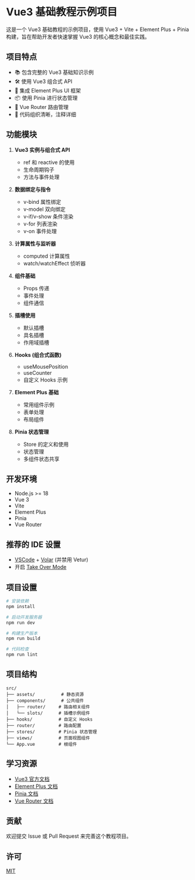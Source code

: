 # Vue3 基础教程示例项目

这是一个 Vue3 基础教程的示例项目，使用 Vue3 + Vite + Element Plus + Pinia 构建，旨在帮助开发者快速掌握 Vue3 的核心概念和最佳实践。

## 项目特点

- 📚 包含完整的 Vue3 基础知识示例
- 🛠️ 使用 Vue3 组合式 API
- 🎨 集成 Element Plus UI 框架
- 📦 使用 Pinia 进行状态管理
- 🚦 Vue Router 路由管理
- 🎯 代码组织清晰，注释详细

## 功能模块

1. **Vue3 实例与组合式 API**
   - ref 和 reactive 的使用
   - 生命周期钩子
   - 方法与事件处理

2. **数据绑定与指令**
   - v-bind 属性绑定
   - v-model 双向绑定
   - v-if/v-show 条件渲染
   - v-for 列表渲染
   - v-on 事件处理

3. **计算属性与监听器**
   - computed 计算属性
   - watch/watchEffect 侦听器

4. **组件基础**
   - Props 传递
   - 事件处理
   - 组件通信

5. **插槽使用**
   - 默认插槽
   - 具名插槽
   - 作用域插槽

6. **Hooks (组合式函数)**
   - useMousePosition
   - useCounter
   - 自定义 Hooks 示例

7. **Element Plus 基础**
   - 常用组件示例
   - 表单处理
   - 布局组件

8. **Pinia 状态管理**
   - Store 的定义和使用
   - 状态管理
   - 多组件状态共享

## 开发环境

- Node.js >= 18
- Vue 3
- Vite
- Element Plus
- Pinia
- Vue Router

## 推荐的 IDE 设置

- [VSCode](https://code.visualstudio.com/) + [Volar](https://marketplace.visualstudio.com/items?itemName=Vue.volar) (并禁用 Vetur)
- 开启 [Take Over Mode](https://github.com/johnsoncodehk/volar/discussions/471)

## 项目设置

```bash
# 安装依赖
npm install

# 启动开发服务器
npm run dev

# 构建生产版本
npm run build

# 代码检查
npm run lint
```

## 项目结构

```
src/
├── assets/          # 静态资源
├── components/      # 公共组件
│   ├── router/     # 路由相关组件
│   └── slots/      # 插槽示例组件
├── hooks/          # 自定义 Hooks
├── router/         # 路由配置
├── stores/         # Pinia 状态管理
├── views/          # 页面视图组件
└── App.vue         # 根组件
```

## 学习资源

- [Vue3 官方文档](https://v3.vuejs.org/)
- [Element Plus 文档](https://element-plus.org/)
- [Pinia 文档](https://pinia.vuejs.org/)
- [Vue Router 文档](https://router.vuejs.org/)

## 贡献

欢迎提交 Issue 或 Pull Request 来完善这个教程项目。

## 许可

[MIT](LICENSE)

